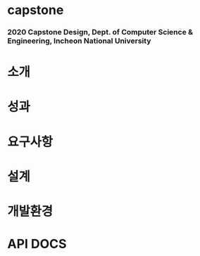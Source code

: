 # capstone
### 2020 Capstone Design, Dept. of Computer Science &amp; Engineering, Incheon National University
  
# 소개

# 성과

# 요구사항

# 설계

# 개발환경

# API DOCS


